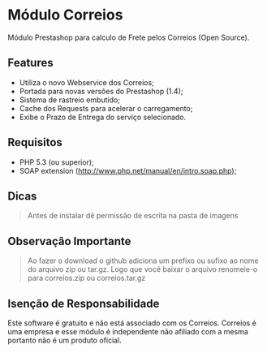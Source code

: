 Módulo Correios
===============

Módulo Prestashop para calculo de Frete pelos Correios (Open Source).

Features
--------

* Utiliza o novo Webservice dos Correios;
* Portada para novas versões do Prestashop (1.4);
* Sistema de rastreio embutido;
* Cache dos Requests para acelerar o carregamento;
* Exibe o Prazo de Entrega do serviço selecionado.

Requisitos
----------

* PHP 5.3 (ou superior);
* SOAP extension (http://www.php.net/manual/en/intro.soap.php);

Dicas
-----

> Antes de instalar dê permissão de escrita na pasta de imagens

Observação Importante
---------------------

> Ao fazer o download o github adiciona um prefixo ou sufixo ao nome do arquivo zip ou tar.gz.
> Logo que você baixar o arquivo renomeie-o para correios.zip ou correios.tar.gz

Isenção de Responsabilidade
---------------------------

Este software é gratuito e não está associado com os Correios. 
Correios é uma empresa e esse módulo é independente não afiliado com a mesma portanto não é 
um produto oficial.